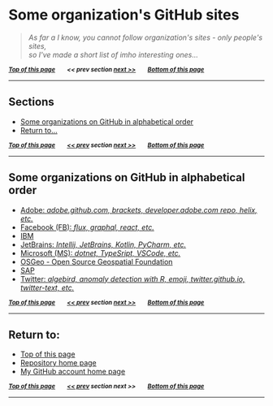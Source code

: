 <a name="0"><a name="pgtop">

# Some organization's GitHub sites</a></a>

> _As far a I know, you cannot follow organization's sites - only people's sites, <br> so I've made a short list of imho interesting ones..._

<sub>**_[Top of this page](#pgtop)&emsp;&emsp;<< prev section [next >>](#1)&emsp;&emsp;[Bottom of this page](#returnto)_**</sub>

---

<a name="1"><a name="sections">

## Sections</a></a>

- [Some organizations on GitHub in alphabetical order](#someorgalphord)
- [Return to...](#returnto)

<sub>**_[Top of this page](#pgtop)&emsp;&emsp;[<< prev](#0) section [next >>](#2)&emsp;&emsp;[Bottom of this page](#returnto)_**</sub>

---

<a name="2"><a name="someorgalphord">

## Some organizations on GitHub in alphabetical order</a></a>

- [Adobe: _adobe.github.com, brackets, developer.adobe.com repo, helix, etc._](https://github.com/adobe/)
- [Facebook (FB): _flux, graphql, react, etc._](https://github.com/facebook)
- [IBM](https://github.com/IBM/)
- [JetBrains: _Intellij, JetBrains, Kotlin, PyCharm, etc._](https://github.com/JetBrains)
- [Microsoft (MS): _dotnet, TypeSript, VSCode, etc._](https://github.com/Microsoft)
- [OSGeo - Open Source Geospatial Foundation](https://github.com/OSGeo)
- [SAP](https://github.com/SAP)
- [Twitter: _algebird, anomaly detection with R, emoji, twitter.github.io, twitter-text, etc._](https://github.com/twitter)

<sub>**_[Top of this page](#pgtop)&emsp;&emsp;[<< prev](#1) section [next >>](#3)&emsp;&emsp;[Bottom of this page](#returnto)_**</sub>

---

<a name="3"><a name="returnto">

## Return to:</a></a>

- [Top of this page](#pgtop)
- [Repository home page](../README.md#pgtop)
- [My GitHub account home page](https://github.com/ktprezes)

<sub>**_[Top of this page](#pgtop)&emsp;&emsp;[<< prev](#2) section next >>&emsp;&emsp;[Bottom of this page](#returnto)_**</sub>

---
